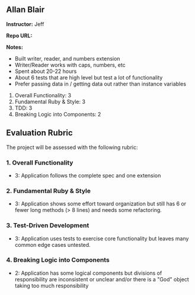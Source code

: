 ## Allan Blair

**Instructor:** Jeff

**Repo URL:**

**Notes:**

* Built writer, reader, and numbers extension
* Writer/Reader works with caps, numbers, etc
* Spent about 20-22 hours
* About 6 tests that are high level but test a lot of functionality
* Prefer passing data in / getting data out rather than instance variables

1. Overall Functionality: 3
2. Fundamental Ruby & Style: 3
3. TDD: 3
4. Breaking Logic into Components: 2

## Evaluation Rubric

The project will be assessed with the following rubric:

### 1. Overall Functionality

* 3: Application follows the complete spec and one extension

### 2. Fundamental Ruby & Style

* 3:  Application shows some effort toward organization but still has 6 or fewer long methods (> 8 lines) and needs some refactoring.

### 3. Test-Driven Development

* 3: Application uses tests to exercise core functionality but leaves many common edge cases untested.

### 4. Breaking Logic into Components

* 2: Application has some logical components but divisions of responsibility are inconsistent or unclear and/or there is a "God" object taking too much responsibility
